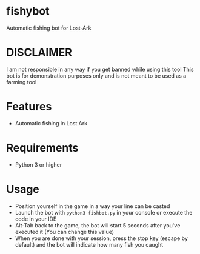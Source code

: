 # fishybot
Automatic fishing bot for Lost-Ark

# DISCLAIMER
I am not responsible in any way if you get banned while using this tool
This bot is for demonstration purposes only and is not meant to be used as a farming tool

# Features
  - Automatic fishing in Lost Ark

# Requirements
  - Python 3 or higher

# Usage
 - Position yourself in the game in a way your line can be casted
 - Launch the bot with ``python3 fishbot.py`` in your console or execute the code in your IDE
 - Alt-Tab back to the game, the bot will start 5 seconds after you've executed it (You can change this value)
 - When you are done with your session, press the stop key (escape by default) and the bot will indicate how many fish you caught
 
